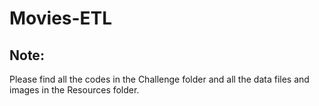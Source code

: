 # Movies-ETL

## Note:

Please find all the codes in the Challenge folder and all the data files and images in the Resources folder.  